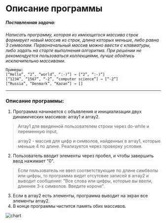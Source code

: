 # Описание программы

##### Поставленная задача:
*Написать программу, которая из имеющегося массива строк формирует новый массив из строк, длина которых меньше, либо равна 3 символам. Первоначальный массив можно ввести с клавиатуры, либо задать на старте выполнения алгоритма. При решении не рекомендуется пользоваться коллекциями, лучше обойтись исключительно массивами.*

```html
Примеры:
[“Hello”, “2”, “world”, “:-)”] → [“2”, “:-)”]
[“1234”, “1567”, “-2”, “computer science”] → [“-2”]
[“Russia”, “Denmark”, “Kazan”] → []
```
--- 



### Описание программы:

1. Программа начинается с объявления и инициализации двух динамических массивов: array1 и array2.
>   Array1 для введенной пользователем строки через do-while и переменную input,
> 
>   array2 - массив для цифр и символов, найденных в array1, которые меньше 4 по длине. Реализуется через проверку условия. 

2. Пользователь вводит элементы через пробел, и чтобы завершить ввод нажимает "0".
>   Если пользователь не ввел соответствующие по длине симбволы или цифры, то программа видит отсутсвие записей в array2 и выводит сообщение: "Все слова или цифры, которые вы ввели, длиннее 3-х символов. Введите короче".

3. Если в array2 есть элементы, программа выводит на экран все элементы array2.
4. В конце программы чистится память обих массивов. 

![chart](https://github.com/GlazAA/finalWorkProg/assets/113853477/1e63a399-0276-4348-8c9d-05c8d0d767d6)
